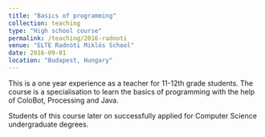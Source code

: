 ```yaml
---
title: "Basics of programming"
collection: teaching
type: "High school course"
permalink: /teaching/2016-radnoti
venue: "ELTE Radnóti Miklós School"
date: 2016-09-01
location: "Budapest, Hungary"
---
```


This is a one year experience as a teacher for 11-12th grade students. The course is a specialisation to learn the basics of programming with the help of ColoBot, Processing and Java.

Students of this course later on successfully applied for Computer Science undergraduate degrees.
